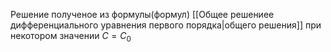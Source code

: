 Решение полученое из формулы(формул) [[Общее решениее дифференциального уравнения первого порядка|общего решения]] при некотором значении $C=C_{0}$